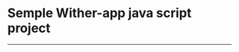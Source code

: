 # Semple Wither-app java script project

---------------------------------------------------------------------------------
